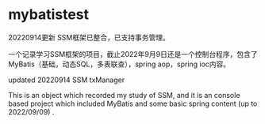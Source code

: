 # mybatistest

20220914更新
SSM框架已整合，已支持事务管理。

一个记录学习SSM框架的项目，截止2022年9月9日还是一个控制台程序，包含了MyBatis（基础，动态SQL，多表联查），spring aop，spring ioc内容。

updated 20220914
SSM txManager

This is an object which recorded my study of SSM, and it is an console based project which included MyBatis and some basic spring content (up to 2022/09/09) .

